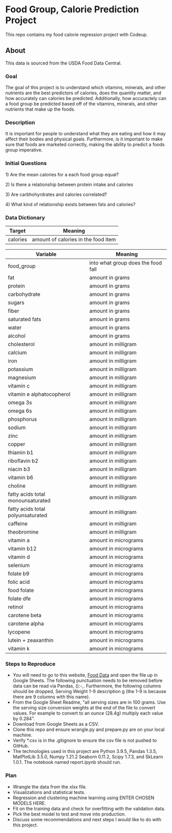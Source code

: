 # Food Group, Calorie Prediction Project
This repo contains my food calorie regression project with Codeup.

## About
This data is sourced from the USDA Food Data Central.

### Goal
The goal of this project is to understand which vitamins, minerals, and other nutrients are the best predictors of calories, does the quantity matter, and how accurately can calories be predicted. Additionally, how accuractely can a food group be predicted based off of the vitamins, minerals, and other nutrients that make up the foods.

### Description
It is important for people to understand what they are eating and how it may affect their bodies and physical goals. Furthermore, is it important to make sure that foods are marketed correctly, making the ability to predict a foods group imperative.

### Initial Questions
<p>1) Are the mean calories for a each food group equal?</p>
<p>2) Is there a relationship between protein intake and calories</p>
<p>3) Are carbhohyrdrates and calories correlated?</p>
<p>4) What kind of relationship exists between fats and calories?</p>

### Data Dictionary
<table>
<thead><tr>
<th>Target</th>
<th>Meaning</th>
</tr>
</thead>
<tbody>
<tr>
<td>calories</td>
<td>amount of calories in the food item</td>
</tr>
</tbody>
</table>

<table>
<thead><tr>
<th>Variable</th>
<th>Meaning</th>
</tr>
</thead>
<tbody>
<tr>
<td>food_group</td>
<td>into what group does the food fall</td>
</tr>
<tr>
<td>fat</td>
<td>amount in grams</td>
</tr>
<tr>
<td>protein</td>
<td>amount in grams</td>
</tr>
<tr>
<td>carbohydrate</td>
<td>amount in grams</td>
</tr>
<tr>
<td>sugars</td>
<td>amount in grams</td>
</tr>
<tr>
<td>fiber</td>
<td>amount in grams</td>
</tr>
<tr>
<td>saturated fats</td>
<td>amount in grams</td>
</tr>
<tr>
<td>water</td>
<td>amount in grams</td>
</tr>
<tr>
<td>alcohol</td>
<td>amount in grams</td>
</tr>
<tr>
<td>cholesterol</td>
<td>amount in milligram</td>
</tr>
<tr>
<td>calcium</td>
<td>amount in milligram</td>
</tr>
<tr>
<td>iron</td>
<td>amount in milligram</td>
</tr>
<tr>
<td>potassium</td>
<td>amount in milligram</td>
</tr>
<tr>
<td>magnesium</td>
<td>amount in milligram</td>
</tr>
<tr>
<td>vitamin c</td>
<td>amount in milligram</td>
</tr>
<tr>
<td>vitamin e alphatocopherol</td>
<td>amount in milligram</td>
</tr>
<tr>
<td>omega 3s</td>
<td>amount in milligram</td>
</tr>
<tr>
<td>omega 6s</td>
<td>amount in milligram</td>
</tr>
<tr>
<td>phosphorus</td>
<td>amount in milligram</td>
</tr>
<tr>
<td>sodium</td>
<td>amount in milligram</td>
</tr>
<tr>
<td>zinc</td>
<td>amount in milligram</td>
</tr>
<tr>
<td>copper</td>
<td>amount in milligram</td>
</tr>
<tr>
<td>thiamin b1</td>
<td>amount in milligram</td>
</tr>
<tr>
<td>riboflavin b2</td>
<td>amount in milligram</td>
</tr>
<tr>
<td>niacin b3</td>
<td>amount in milligram</td>
</tr>
<tr>
<td>vitamin b6</td>
<td>amount in milligram</td>
</tr>
<tr>
<td>choline</td>
<td>amount in milligram</td>
</tr>
<tr>
<td>fatty acids total monounsaturated</td>
<td>amount in milligram</td>
</tr>
<tr>
<td>fatty acids total polyunsaturated</td>
<td>amount in milligram</td>
</tr>
<tr>
<td>caffeine</td>
<td>amount in milligram</td>
</tr>
<tr>
<td>theobromine</td>
<td>amount in milligram</td>
</tr>
<tr>
<td>vitamin a</td>
<td>amount in micrograms</td>
</tr>
<tr>
<td>vitamin b12</td>
<td>amount in micrograms</td>
</tr>
<tr>
<td>vitamin d</td>
<td>amount in micrograms</td>
</tr>
<tr>
<td>selenium</td>
<td>amount in micrograms</td>
</tr>
<tr>
<td>folate b9</td>
<td>amount in micrograms</td>
</tr>
<tr>
<td>folic acid</td>
<td>amount in micrograms</td>
</tr>
<tr>
<td>food folate</td>
<td>amount in micrograms</td>
</tr>
<tr>
<td>folate dfe</td>
<td>amount in micrograms</td>
</tr>
<tr>
<td>retinol</td>
<td>amount in micrograms</td>
</tr>
<tr>
<td>carotene beta</td>
<td>amount in micrograms</td>
</tr>
<tr>
<td>carotene alpha</td>
<td>amount in micrograms</td>
</tr>
<tr>
<td>lycopene</td>
<td>amount in micrograms</td>
</tr>
<tr>
<td>lutein + zeaxanthin</td>
<td>amount in micrograms</td>
</tr>
<tr>
<td>vitamin k</td>
<td>amount in micrograms</td>
</tr>
</tbody>
</table>

### Steps to Reproduce
- You will need to go to this website, <a href="https://tools.myfooddata.com/nutrition-facts-database-spreadsheet.php">Food Data</a> and open the file up in Google Sheets. The following punctuation needs to be removed before data can be read via Pandas, ():-,. Furthermore, the following columns should be dropped, Serving Weight 1-9 description g (the 1-9 is because there are 9 columns with this name).
- From the Google Sheet Readme, "all serving sizes are in 100 grams. Use the serving size conversion weights at the end of the file to convert values. For example to convert to an ounce (28.4g) multiply each value by 0.284".
- Download from Google Sheets as a CSV.
- Clone this repo and ensure wrangle.py and prepare.py are on your local machine.
- Verify *.csv is in the .gitignore to ensure the csv file is not pushed to GitHub.
- The technologies used in this project are Python 3.9.5, Pandas 1.3.5, MatPlotLib 3.5.0, Numpy 1.21.2 Seaborn 0.11.2, Scipy 1.7.3, and SkLearn 1.0.1. The notebook named report.ipynb should run.

### Plan
- Wrangle the data from the xlsx file.
- Visualizations and statistical tests.
- Regression and clustering machine learning using ENTER CHOSEN MODELS HERE.
- Fit on the training data and check for overfitting with the validation data.
- Pick the best model to test and move into production.
- Discuss some recommendations and next steps I would like to do with this project.
